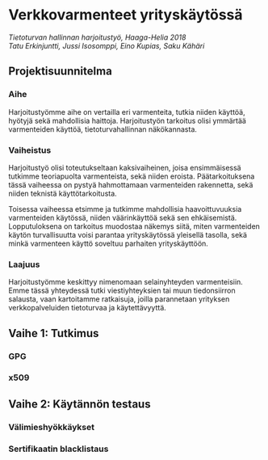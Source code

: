 # Verkkovarmenteet yrityskäytössä
*Tietoturvan hallinnan harjoitustyö, Haaga-Helia 2018*  
*Tatu Erkinjuntti, Jussi Isosomppi, Eino Kupias, Saku Kähäri*

## Projektisuunnitelma
### Aihe
Harjoitustyömme aihe on vertailla eri varmenteita, tutkia niiden käyttöä, hyötyjä sekä mahdollisia haittoja. Harjoitustyön tarkoitus olisi ymmärtää varmenteiden käyttöä, tietoturvahallinnan näkökannasta.

### Vaiheistus
Harjoitustyö olisi toteutukseltaan kaksivaiheinen, joisa ensimmäisessä tutkimme teoriapuolta varmenteista, sekä niiden eroista. Päätarkoituksena tässä vaiheessa on pystyä hahmottamaan varmenteiden rakennetta, sekä niiden teknistä käyttötarkoitusta.

Toisessa vaiheessa etsimme ja tutkimme mahdollisia haavoittuvuuksia varmenteiden käytössä, niiden väärinkäyttöä sekä sen ehkäisemistä. Lopputuloksena on tarkoitus muodostaa näkemys siitä, miten varmenteiden käytön turvallisuutta voisi parantaa yrityskäytössä yleisellä tasolla, sekä minkä varmenteen käyttö soveltuu parhaiten yrityskäyttöön.

### Laajuus
Harjoitustyömme keskittyy nimenomaan selainyhteyden varmenteisiin. Emme tässä yhteydessä tutki viestiyhteyksien tai muun tiedonsiirron salausta, vaan kartoitamme ratkaisuja, joilla parannetaan yrityksen verkkopalveluiden tietoturvaa ja käytettävyyttä.

## Vaihe 1: Tutkimus
### GPG

### x509

## Vaihe 2: Käytännön testaus
### Välimieshyökkäykset

### Sertifikaatin blacklistaus
